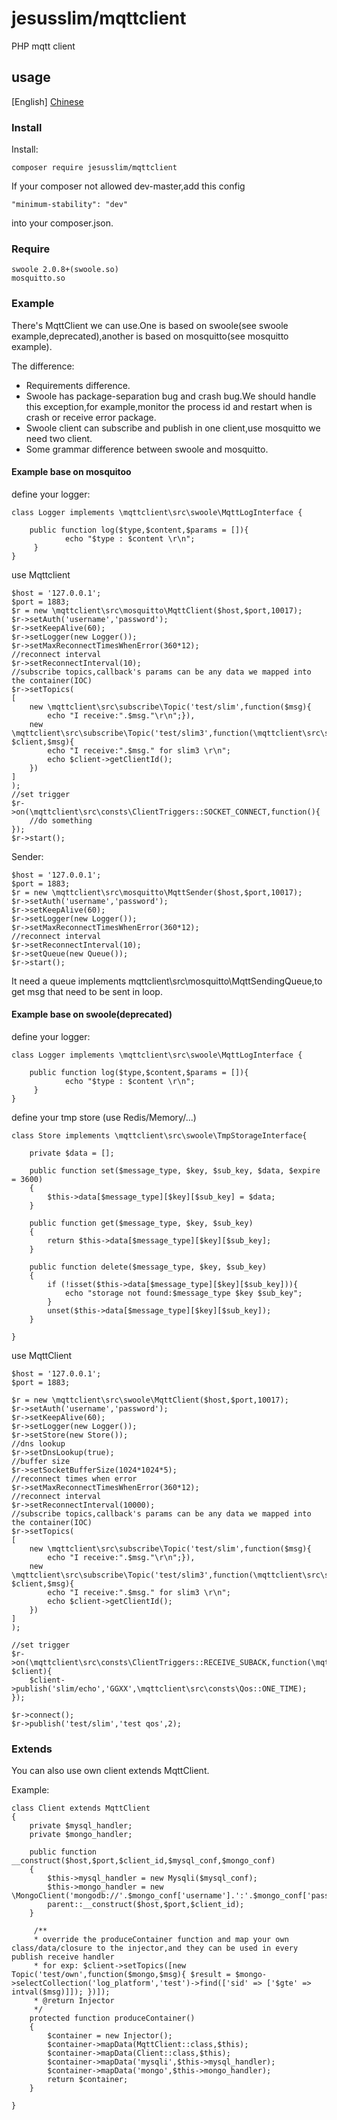 # jesusslim/mqttclient

PHP mqtt client

## usage

[English]
[Chinese](README_CN.md)

### Install

Install:

	composer require jesusslim/mqttclient

If your composer not allowed dev-master,add this config

	"minimum-stability": "dev"
	
into your composer.json.

### Require

	swoole 2.0.8+(swoole.so)
    mosquitto.so

### Example

There's MqttClient we can use.One is based on swoole(see swoole example,deprecated),another is based on mosquitto(see mosquitto example).

The difference:
* Requirements difference.
* Swoole has package-separation bug and crash bug.We should handle this exception,for example,monitor the process id and restart when is crash or receive error package.
* Swoole client can subscribe and publish in one client,use mosquitto we need two client.
* Some grammar difference between swoole and mosquitto.

#### Example base on mosquitoo

define your logger:

    class Logger implements \mqttclient\src\swoole\MqttLogInterface {

		public function log($type,$content,$params = []){
		        echo "$type : $content \r\n";
		 }
	}

use Mqttclient

    $host = '127.0.0.1';
	$port = 1883;
    $r = new \mqttclient\src\mosquitto\MqttClient($host,$port,10017);
    $r->setAuth('username','password');
    $r->setKeepAlive(60);
    $r->setLogger(new Logger());
    $r->setMaxReconnectTimesWhenError(360*12);
    //reconnect interval
    $r->setReconnectInterval(10);
    //subscribe topics,callback's params can be any data we mapped into the container(IOC)
    $r->setTopics(
    [
        new \mqttclient\src\subscribe\Topic('test/slim',function($msg){
            echo "I receive:".$msg."\r\n";}),
        new \mqttclient\src\subscribe\Topic('test/slim3',function(\mqttclient\src\swoole\MqttClient $client,$msg){
            echo "I receive:".$msg." for slim3 \r\n";
            echo $client->getClientId();
        })
    ]
    );
    //set trigger
    $r->on(\mqttclient\src\consts\ClientTriggers::SOCKET_CONNECT,function(){
        //do something
    });
    $r->start();
    
Sender:

    $host = '127.0.0.1';
    $port = 1883;
    $r = new \mqttclient\src\mosquitto\MqttSender($host,$port,10017);
    $r->setAuth('username','password');
    $r->setKeepAlive(60);
    $r->setLogger(new Logger());
    $r->setMaxReconnectTimesWhenError(360*12);
    //reconnect interval
    $r->setReconnectInterval(10);
    $r->setQueue(new Queue());
    $r->start();

It need a queue implements mqttclient\src\mosquitto\MqttSendingQueue,to get msg that need to be sent in loop.

#### Example base on swoole(deprecated)

define your logger:

    class Logger implements \mqttclient\src\swoole\MqttLogInterface {

		public function log($type,$content,$params = []){
		        echo "$type : $content \r\n";
		 }
	}

define your tmp store (use Redis/Memory/...)

	class Store implements \mqttclient\src\swoole\TmpStorageInterface{

    	private $data = [];

	    public function set($message_type, $key, $sub_key, $data, $expire = 3600)
	    {
	        $this->data[$message_type][$key][$sub_key] = $data;
	    }
	
	    public function get($message_type, $key, $sub_key)
	    {
	        return $this->data[$message_type][$key][$sub_key];
	    }
	
	    public function delete($message_type, $key, $sub_key)
	    {
	        if (!isset($this->data[$message_type][$key][$sub_key])){
	            echo "storage not found:$message_type $key $sub_key";
	        }
	        unset($this->data[$message_type][$key][$sub_key]);
	    }

	}

use MqttClient

	$host = '127.0.0.1';
	$port = 1883;

	$r = new \mqttclient\src\swoole\MqttClient($host,$port,10017);
	$r->setAuth('username','password');
	$r->setKeepAlive(60);
	$r->setLogger(new Logger());
	$r->setStore(new Store());
    //dns lookup
    $r->setDnsLookup(true);
    //buffer size
    $r->setSocketBufferSize(1024*1024*5);
    //reconnect times when error
    $r->setMaxReconnectTimesWhenError(360*12);
    //reconnect interval
    $r->setReconnectInterval(10000);
    //subscribe topics,callback's params can be any data we mapped into the container(IOC)
	$r->setTopics(
    [
        new \mqttclient\src\subscribe\Topic('test/slim',function($msg){
            echo "I receive:".$msg."\r\n";}),
        new \mqttclient\src\subscribe\Topic('test/slim3',function(\mqttclient\src\swoole\MqttClient $client,$msg){
            echo "I receive:".$msg." for slim3 \r\n";
            echo $client->getClientId();
        })
    ]
	);
	
	//set trigger
	$r->on(\mqttclient\src\consts\ClientTriggers::RECEIVE_SUBACK,function(\mqttclient\src\swoole\MqttClient $client){
    	$client->publish('slim/echo','GGXX',\mqttclient\src\consts\Qos::ONE_TIME);
    });
	
	$r->connect();
	$r->publish('test/slim','test qos',2);
	
### Extends

You can also use own client extends MqttClient.

Example:

	class Client extends MqttClient
	{
	    private $mysql_handler;
	    private $mongo_handler;
	
	    public function __construct($host,$port,$client_id,$mysql_conf,$mongo_conf)
	    {
	        $this->mysql_handler = new Mysqli($mysql_conf);
	        $this->mongo_handler = new \MongoClient('mongodb://'.$mongo_conf['username'].':'.$mongo_conf['password'].'@'.$mongo_conf['host'].':'.$mongo_conf['port'].'/'.$mongo_conf['db']);
	        parent::__construct($host,$port,$client_id);
	    }
	
		 /**
	     * override the produceContainer function and map your own class/data/closure to the injector,and they can be used in every publish receive handler
	     * for exp: $client->setTopics([new Topic('test/own',function($mongo,$msg){ $result = $mongo->selectCollection('log_platform','test')->find(['sid' => ['$gte' => intval($msg)]]); })]);
	     * @return Injector
	     */
	    protected function produceContainer()
	    {
	        $container = new Injector();
	        $container->mapData(MqttClient::class,$this);
	        $container->mapData(Client::class,$this);
	        $container->mapData('mysqli',$this->mysql_handler);
	        $container->mapData('mongo',$this->mongo_handler);
	        return $container;
	    }
	
	}

